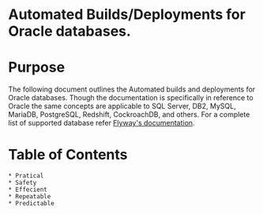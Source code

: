 # Automated Builds/Deployments for Oracle databases.

# Purpose
The following document outlines the Automated builds and deployments for Oracle databases. Though the documentation is specifically in reference to Oracle the same concepts are applicable to SQL Server, DB2, MySQL, MariaDB, PostgreSQL, Redshift, CockroachDB, and others. For a complete list of supported database refer [Flyway's documentation](https://flywaydb.org/documentation/).

# Table of Contents
    * Pratical
    * Safety
    * Effecient
    * Repeatable
    * Predictable
    



